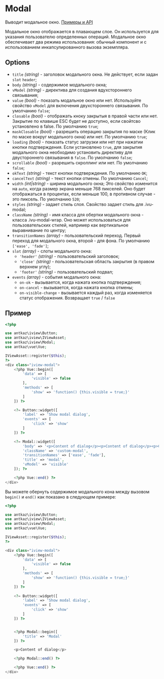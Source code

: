# Modal

Выводит модальное окно. [Примеры и API](https://www.iviewui.com/components/modal-en)

Модальное окно отображается в плавающем слое. Он используется для указания пользователю определенных операций.
Модальное окно обеспечивает два режима использования: обычный компонент и с использованием инкапсулированного вызова экземпляра.

## Options

* `title` *(string)* - заголовок модального окна. Не действует, если задан `slot` `header`;
* `body` *(string)* - содержимое модального окна;
* `vModel` *(string)* - директива для создания вдухстороннего связывания;
* `value` *(bool)* - показать модальное окно или нет. Используйте свойство `vModel` для включения двухстороннего связывания. 
По умолчанию `false`;
* `closable` *(bool)* - отображать кноку закрытыя в правой части или нет. 
Закрытие по клавише ESC будет не доступно, если свойтсво установлено в false. По умолчанию `true`;
* `maskClosable` *(bool)* - разрешить операцию закрытия по маске (Клик по маске вокруг модального окна) или нет. По умолчанию `true`;
* `loading` *(bool)* - показать статус загрузки или нет при нажатии кнопки подтверждения.
Если установлено `true`, для закрытия модального окна необходимо установить директиву для двустороннего связывания в `false`. 
По умолчанию `false`;
* `scrollable` *(bool)* - разрешить скроллинг или нет. По умолчанию `false`;
* `okText` *(string)* - текст кнопки подтверждения. По умолчанию `OK`;
* `cancelText` *(string)* - текст кнопки отмены. По умолчанию `Cancel`;
* `width` *(int|string)* - ширина модального окна;
Это свойство изменится на `auto`, когда размер экрана меньше 768 пикселей. 
Оно будет отображаться в процентах, если меньше 100, в противном случае - это пиксель. По умолчанию `520`;
* `styles` *(string)* - задает стиль слоя. Свойство задает стиль для .ivu-modal;
* `className` *(string)* - имя класса для обертки модального окна - класса .ivu-modal-wrap. 
Оно может использоваться для пользовательских стилей, например как вертикальное выравнивание по центру;
* `transitionNames` *(array)* - пользовательский переход. Первый переход для модального окна, второй - для фона.
По умолчанию `['ease', 'fade']`;
* `slot` *(array)* - слоты модального окна:
    * `'header'` *(string)* - пользовательский заголовок;
    * `'close'` *(string)* - пользовательская область закрытия (в правом верхнем углу);
    * `'footer'` *(string)* - пользовательский подвал;
* `events` *(array)* - события модального окна:
    * `on-ok` - вызывается, когда нажата кнопка подтверждения;
    * `on-cancel` - вызывается, когда нажата кнопка отмены;
    * `on-visible-change` - вызывается каждый раз, когда изменяется статус отображения. Возвращает `true` / `false`

## Пример

```php
<?php

use antkaz\iview\Button;
use antkaz\iview\IViewAsset;
use antkaz\iview\Modal;
use antkaz\vue\Vue;

IViewAsset::register($this);
?>
<div class="iview-modal">
    <?php Vue::begin([
        'data' => [
            'visible' => false
        ],
        'methods' => [
            'show' => 'function() {this.visible = true;}'
        ]
    ]) ?>

    <?= Button::widget([
        'label' => 'Show modal dialog',
        'events' => [
            'click' => 'show'
        ]
    ]) ?>

    <?= Modal::widget([
        'body' => '<p>Content of dialog</p><p>Content of dialog</p><p>Content of dialog</p>',
        'className' => 'custom-modal',
        'transitionNames' => ['ease', 'fade'],
        'title' => 'modal',
        'vModel' => 'visible'
    ]); ?>

    <?php Vue::end() ?>
</div>
```

Вы можете обернуть содержимое модального кона между вызовом `begin()` и `end()` как показано в следующем примере:

```php
<?php

use antkaz\iview\Button;
use antkaz\iview\IViewAsset;
use antkaz\iview\Modal;
use antkaz\vue\Vue;

IViewAsset::register($this);
?>

<div class="iview-modal">
    <?php Vue::begin([
        'data' => [
            'visible' => false
        ],
        'methods' => [
            'show' => 'function() {this.visible = true;}'
        ]
    ]) ?>
    
    <?= Button::widget([
        'label' => 'Show modal dialog',
        'events' => [
            'click' => 'show'
        ]
    ]) ?>


    <?php Modal::begin([
        'title' => 'Modal'
    ]) ?>

    <p>Content of dialog</p>

    <?php Modal::end() ?>

    <?php Vue::end() ?>
</div>
```